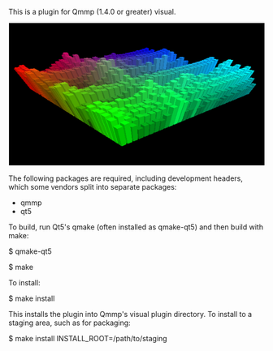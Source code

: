 This is a plugin for Qmmp (1.4.0 or greater) visual.

![Image](https://github.com/TTK-qmmp/qmmp-mountain/blob/master/image/1.png?raw=true)

The following packages are required, including development headers,
which some vendors split into separate packages:

- qmmp
- qt5

To build, run Qt5's qmake (often installed as qmake-qt5) and then build
with make:

$ qmake-qt5

$ make

To install:

$ make install

This installs the plugin into Qmmp's visual plugin directory.  To install
to a staging area, such as for packaging:

$ make install INSTALL_ROOT=/path/to/staging
